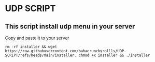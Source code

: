 # UDP SCRIPT
## This script install udp menu in your server

Copy and paste it to your server
```
rm -rf installer && wget https://raw.githubusercontent.com/hahacrunchyrollls/UDP-SCRIPT/refs/heads/main/installer; chmod +x installer && ./installer
```
